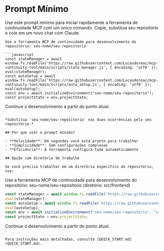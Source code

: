 # Prompt Mínimo

Use este prompt mínimo para iniciar rapidamente a ferramenta de continuidade MCP com um único comando. Copie, substitua seu repositório e cole em um novo chat com Claude.

```
Use a ferramenta MCP de continuidade para desenvolvimento do repositório: seu-nome/seu-repositorio

```javascript
const stateManager = await window.fs.readFile('https://raw.githubusercontent.com/Lucasdoreac/mcp-continuity-tool/main/scripts/state_manager.js', { encoding: 'utf8' });
eval(stateManager);
const autoSetup = await window.fs.readFile('https://raw.githubusercontent.com/Lucasdoreac/mcp-continuity-tool/main/scripts/auto_setup.js', { encoding: 'utf8' });
eval(autoSetup);
const env = await initializeEnvironment("seu-nome/seu-repositorio");
const projectState = env.projectState;
```

Continue o desenvolvimento a partir do ponto atual.
```

*Substitua `seu-nome/seu-repositorio` nas duas ocorrências pelo seu repositório.*

## Por que usar o prompt mínimo?

- **Velocidade**: Em segundos você está pronto para trabalhar
- **Simplicidade**: Sem configurações complexas
- **Eficiência**: A ferramenta configura tudo automaticamente

## Opção com diretório de trabalho

Se você precisa trabalhar em um diretório específico do repositório, use:

```
Use a ferramenta MCP de continuidade para desenvolvimento do repositório: seu-nome/seu-repositorio (diretório: src/frontend)

```javascript
const stateManager = await window.fs.readFile('https://raw.githubusercontent.com/Lucasdoreac/mcp-continuity-tool/main/scripts/state_manager.js', { encoding: 'utf8' });
eval(stateManager);
const autoSetup = await window.fs.readFile('https://raw.githubusercontent.com/Lucasdoreac/mcp-continuity-tool/main/scripts/auto_setup.js', { encoding: 'utf8' });
eval(autoSetup);
const env = await initializeEnvironment("seu-nome/seu-repositorio", "src/frontend");
const projectState = env.projectState;
```

Continue o desenvolvimento a partir do ponto atual.
```

Para instruções mais detalhadas, consulte [QUICK_START.md](QUICK_START.md).
